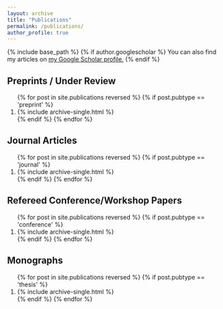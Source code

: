 ```yaml
---
layout: archive
title: "Publications"
permalink: /publications/
author_profile: true
---
```


{% include base_path %}
{% if author.googlescholar %}
You can also find my articles on <u><a href="{{author.googlescholar}}">my Google Scholar profile</a>.</u>
{% endif %}


Preprints / Under Review
---
<ol>
{% for post in site.publications reversed %}
  {% if post.pubtype == 'preprint' %}
      <li> {% include archive-single.html %} </li>
  {% endif %}
{% endfor %}
</ol>


Journal Articles
---
<ol>
{% for post in site.publications reversed %}
  {% if post.pubtype == 'journal' %}
     <li> {% include archive-single.html %} </li>
  {% endif %}
{% endfor %}
</ol>

Refereed Conference/Workshop Papers
---
<ol>
{% for post in site.publications reversed %}
  {% if post.pubtype == 'conference' %} 
  <li>    {% include archive-single.html %} </li>
  {% endif %}
{% endfor %}
</ol>

Monographs
---
<ol>
{% for post in site.publications reversed %}
  {% if post.pubtype == 'thesis' %}
   <li>   {% include archive-single.html %} </li>
  {% endif %}
{% endfor %}
</ol>
